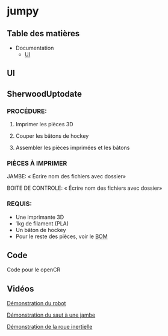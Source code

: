 # jumpy

## Table des matières

* Documentation
	* [UI](/UI#requis)
		


## UI 



## SherwoodUptodate

### PROCÉDURE:

1. Imprimer les pièces 3D

2. Couper les bâtons de hockey

3. Assembler les pièces imprimées et les bâtons

### PIÈCES À IMPRIMER

JAMBE:
« Écrire nom des fichiers avec dossier»

BOITE DE CONTROLE:
« Écrire nom des fichiers avec dossier»

### REQUIS:
* Une imprimante 3D
* 1kg de filament (PLA)
* Un bâton de hockey
* Pour le reste des pièces, voir le [BOM](/BOM.pdf)


## Code 
  Code pour le openCR

## Vidéos

[Démonstration du robot](https://www.youtube.com/shorts/cel7XVDD8pQ)

[Démonstration du saut à une jambe](https://www.youtube.com/shorts/icxFYxDteIQ)

[Démonstration de la roue inertielle](https://www.youtube.com/shorts/jROJLMc7-dI)




